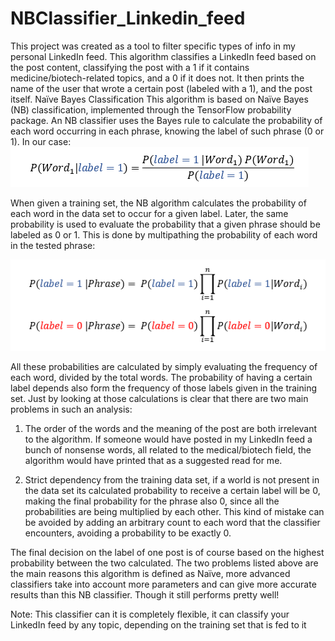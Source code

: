 # NBClassifier_Linkedin_feed
This project was created as a tool to filter specific types of info in my personal LinkedIn feed. This algorithm classifies a LinkedIn feed based on the post content, classifying the post with a 1 if it contains medicine/biotech-related topics, and a 0 if it does not. It then prints the name of the user that wrote a certain post (labeled with a 1), and the post itself. 
Naïve Bayes Classification 
This algorithm is based on Naïve Bayes (NB) classification, implemented through the TensorFlow probability package.  An NB classifier uses the Bayes rule to calculate the probability of each word occurring in each phrase, knowing the label of such phrase (0 or 1). In our case:
      ![alt text](https://github.com/gavrielhan/NBClassifier_Linkedin_feed/blob/d9e0d10d9030415da84eccec0d05618622f18645/Screenshot%202022-08-28%20193500.png)

When given a training set, the NB algorithm calculates the probability of each word in the data set to occur for a given label. Later, the same probability is used to evaluate the probability that a given phrase should be labeled as 0 or 1. This is done by multipathing the probability of each word in the tested phrase: 
           
![alt text](https://github.com/gavrielhan/NBClassifier_Linkedin_feed/blob/852ce4e9a972830cc4cf73a40e562697507f0959/Screenshot%202022-08-28%20194226.png)

All these probabilities are calculated by simply evaluating the frequency of each word, divided by the total words. The probability of having a certain label depends also form the frequency of those labels given in the training set. Just by looking at those calculations is clear that there are two main problems in such an analysis:

1) The order of the words and the meaning of the post are both irrelevant to the algorithm. If someone would have posted in my LinkedIn feed a bunch of nonsense words, all related to the medical/biotech field, the algorithm would have printed that as a suggested read for me. 

2) Strict dependency from the training data set, if a world is not present in the data set its calculated probability to receive a certain label will be 0, making the final probability for the phrase also 0, since all the probabilities are being multiplied by each other. This kind of mistake can be avoided by adding an arbitrary count to each word that the classifier encounters, avoiding a probability to be exactly 0.

The final decision on the label of one post is of course based on the highest probability between the two calculated. 
The two problems listed above are the main reasons this algorithm is defined as Naïve, more advanced classifiers take into account more parameters and can give more accurate results than this NB classifier. Though it still performs pretty well!

Note: This classifier can it is completely flexible, it can classify your LinkedIn feed by any topic, depending on the training set that is fed to it 
